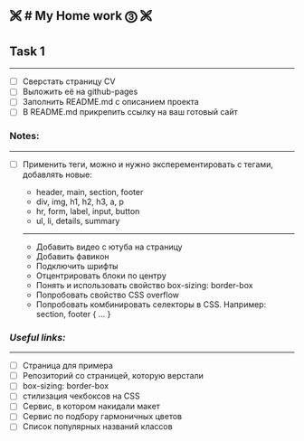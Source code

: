 🙨 # My Home work ⓷ 🙨
---
## Task 1 ##
---

- [ ] Сверстать страницу CV
- [ ] Выложить её на github-pages
- [ ] Заполнить README.md с описанием проекта
- [ ] В README.md прикрепить ссылку на ваш готовый сайт

### Notes: ###
---

- [ ] Применить теги, можно и нужно эксперементировать с тегами, добавлять новые:

  - header, main, section, footer
  - div, img, h1, h2, h3, a, p
  - hr, form, label, input, button
  - ul, li, details, summary
  ***
  - Добавить видео с ютуба на страницу
  - Добавить фавикон
  - Подключить шрифты
  - Отцентрировать блоки по центру
  - Понять и использовать свойство box-sizing: border-box
  - Попробовать свойство CSS overflow
  - Попробовать комбинировать селекторы в CSS. Например: section, footer { ... }

### *Useful links:* ###
---
- [ ] Страница для примера
- [ ] Репозиторий со страницей, которую верстали
- [ ] box-sizing: border-box
- [ ] стилизация чекбоксов на CSS
- [ ] Сервис, в котором накидали макет
- [ ] Сервис по подбору гармоничных цветов
- [ ] Список популярных названий классов
